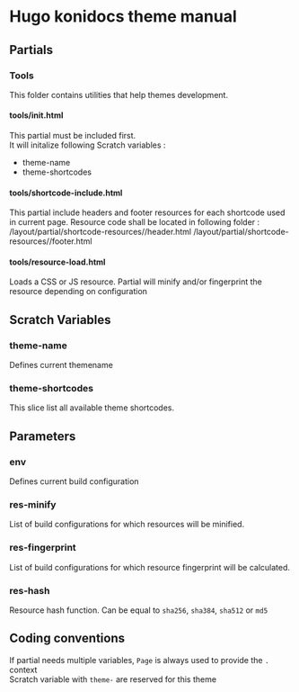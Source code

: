 # Hugo konidocs theme manual

## Partials

### Tools

This folder contains utilities that help themes development.

#### tools/init.html

This partial must be included first.  
It will initalize following Scratch variables :
- theme-name
- theme-shortcodes

#### tools/shortcode-include.html

This partial include headers and footer resources for each shortcode used in current page.
Resource code shall be located in following folder :
/layout/partial/shortcode-resources/<shortcodename>/header.html
/layout/partial/shortcode-resources/<shortcodename>/footer.html

#### tools/resource-load.html

Loads a CSS or JS resource. Partial will minify and/or fingerprint the resource depending on configuration

## Scratch Variables

### theme-name

Defines current themename

### theme-shortcodes

This slice list all available theme shortcodes.

## Parameters

### env

Defines current build configuration

### res-minify

List of build configurations for which resources will be minified.

### res-fingerprint

List of build configurations for which resource fingerprint will be calculated.

### res-hash

Resource hash function. Can be equal to `sha256`, `sha384`, `sha512` or `md5`

## Coding conventions

If partial needs multiple variables, `Page` is always used to provide the `.` context  
Scratch variable with `theme-` are reserved for this theme

